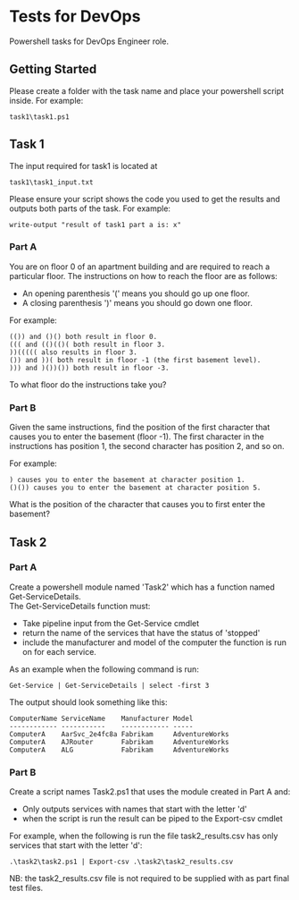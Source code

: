 # Tests for DevOps 
Powershell tasks for DevOps Engineer role. 
## Getting Started
Please create a folder with the task name and place your powershell script inside. For example:
```
task1\task1.ps1
```

## Task 1
The input required for task1 is located at 
```
task1\task1_input.txt
```
Please ensure your script shows the code you used to get the results and outputs both parts of the task. For example:
```
write-output "result of task1 part a is: x"
```
### Part A
You are on floor 0 of an apartment building and are required to reach a particular floor. The instructions on how to reach the floor are as follows:

* An opening parenthesis '(' means you should go up one floor.
* A closing parenthesis ')' means you should go down one floor.

For example:

    (()) and ()() both result in floor 0.
    ((( and (()(()( both result in floor 3.
    ))((((( also results in floor 3.
    ()) and ))( both result in floor -1 (the first basement level).
    ))) and )())()) both result in floor -3.

To what floor do the instructions take you?

### Part B

Given the same instructions, find the position of the first character that causes you to enter the basement (floor -1). The first character in the instructions has position 1, the second character has position 2, and so on.

For example:

    ) causes you to enter the basement at character position 1.
    ()()) causes you to enter the basement at character position 5.

What is the position of the character that causes you to first enter the basement?

## Task 2

### Part A
Create a powershell module named 'Task2' which has a function named Get-ServiceDetails.  
The Get-ServiceDetails function must:
* Take pipeline input from the Get-Service cmdlet
* return the name of the services that have the status of 'stopped'
* include the manufacturer and model of the computer the function is run on for each service.

As an example when the following command is run:

```
Get-Service | Get-ServiceDetails | select -first 3
```

The output should look something like this:

```
ComputerName ServiceName    Manufacturer Model
------------ -----------    ------------ -----
ComputerA    AarSvc_2e4fc8a Fabrikam     AdventureWorks
ComputerA    AJRouter       Fabrikam     AdventureWorks
ComputerA    ALG            Fabrikam     AdventureWorks
```

### Part B
Create a script names Task2.ps1 that uses the module created in Part A and:
* Only outputs services with names that start with the letter 'd'
* when the script is run the result can be piped to the Export-csv cmdlet

For example, when the following is run the file task2_results.csv has only services that start with the letter 'd':

```
.\task2\task2.ps1 | Export-csv .\task2\task2_results.csv
```
NB: the task2_results.csv file is not required to be supplied with as part final test files. 

